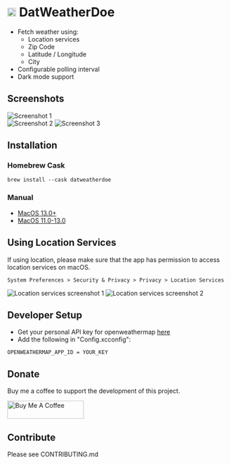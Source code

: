 # [<img src="logo.png" width="20"/>](image.png) DatWeatherDoe

- Fetch weather using: 
    - Location services
    - Zip Code
    - Latitude / Longitude
    - City
- Configurable polling interval
- Dark mode support

## Screenshots

![Screenshot 1](screenshot_1.png)\
![Screenshot 2](screenshot_2.png)
![Screenshot 3](screenshot_3.png)

## Installation

### Homebrew Cask

`brew install --cask datweatherdoe`

### Manual

- [MacOS 13.0+](https://github.com/inderdhir/DatWeatherDoe/releases/latest)
- [MacOS 11.0-13.0](https://github.com/inderdhir/DatWeatherDoe/releases/tag/3.3.0)

## Using Location Services

If using location, please make sure that the app has permission to access location services on macOS.

`System Preferences > Security & Privacy > Privacy > Location Services`

![Location services screenshot 1](location_services_1.png)
![Location services screenshot 2](location_services_2.png)

## Developer Setup

- Get your personal API key for openweathermap [here](http://openweathermap.org/appid)
- Add the following in "Config.xcconfig":
```
OPENWEATHERMAP_APP_ID = YOUR_KEY
```

## Donate

Buy me a coffee to support the development of this project.

<a href="https://www.buymeacoffee.com/dgiaco" target="_blank"><img src="https://cdn.buymeacoffee.com/buttons/default-orange.png" alt="Buy Me A Coffee" height="41" width="174"></a>

## Contribute

Please see CONTRIBUTING.md
